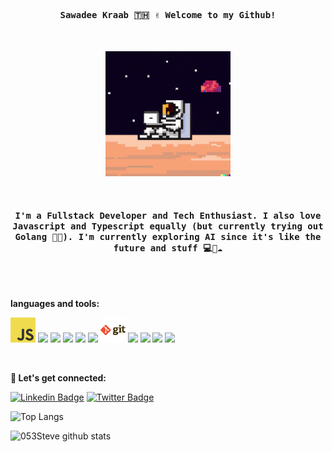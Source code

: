 
<br />

<h4 align="center"><samp> Sawadee Kraab 🇹🇭 ✌️  Welcome to my Github!</samp>
</h4>
<br/>

<p align="center">
  <img src="astro-guy.png" width="200"/>
</p>

<br/>
<h4 align="center"><samp> I'm a Fullstack Developer and Tech Enthusiast. I also love Javascript and Typescript equally (but currently trying out Golang 🤢🤮). I'm currently exploring AI since it's like the future and stuff 💻🤖☁️ </samp>
</h4>

<br />
<br />
<p align="center">
<!-- <img src="https://media.giphy.com/media/uurtMtTKqkJda4dk8Y/giphy.gif" alt="Coder GIF" width="500"> -->

</p>


**languages and tools:**  

<code><img height="40" src="https://raw.githubusercontent.com/github/explore/80688e429a7d4ef2fca1e82350fe8e3517d3494d/topics/javascript/javascript.png"></code>
<code><img height="40" src="https://user-images.githubusercontent.com/25181517/183890598-19a0ac2d-e88a-4005-a8df-1ee36782fde1.png"></code>
<code><img height="40" src="https://user-images.githubusercontent.com/25181517/183890595-779a7e64-3f43-4634-bad2-eceef4e80268.png"></code>
<code><img height="40" src="https://user-images.githubusercontent.com/25181517/183568594-85e280a7-0d7e-4d1a-9028-c8c2209e073c.png"></code>
<code><img height="40" src="https://user-images.githubusercontent.com/25181517/187955008-981340e6-b4cc-441b-80cf-7a5e94d29e7e.png"></code>
<code><img height="40" src="https://user-images.githubusercontent.com/25181517/186711335-a3729606-5a78-4496-9a36-06efcc74f800.png"></code>
<code><img height="40" src="https://raw.githubusercontent.com/github/explore/80688e429a7d4ef2fca1e82350fe8e3517d3494d/topics/git/git.png"></code>
<code><img height="40" src="https://user-images.githubusercontent.com/25181517/192149581-88194d20-1a37-4be8-8801-5dc0017ffbbe.png"></code>
<code><img height="40" src="https://user-images.githubusercontent.com/25181517/117208740-bfb78400-adf5-11eb-97bb-09072b6bedfc.png"></code>
<code><img height="40" src="https://user-images.githubusercontent.com/25181517/182884177-d48a8579-2cd0-447a-b9a6-ffc7cb02560e.png"></code>
<code><img height="40" src="https://user-images.githubusercontent.com/25181517/183896132-54262f2e-6d98-41e3-8888-e40ab5a17326.png"></code>

<br/>

**🍺 Let's get connected:**  

[![Linkedin Badge](https://img.shields.io/badge/-JirateepSuranant-blue?style=flat-square&logo=Linkedin&logoColor=white&link=https://www.linkedin.com/in/jirateepsuranant/)](https://www.linkedin.com/in/jirateepsuranant) [![Twitter Badge](https://img.shields.io/badge/-@SteveSuranant-1ca0f1?style=flat-square&labelColor=1ca0f1&logo=twitter&logoColor=white&link=https://twitter.com/steve_suranant)](https://twitter.com/steve_suranant) 



![Top Langs](https://github-readme-stats.vercel.app/api/top-langs/?username=053steve&layout=compact&theme=dark&hide_border=true&hide=MakeFile,CSS)

![053Steve github stats](https://github-readme-stats.vercel.app/api?username=053steve&show_icons=true&hide_border=true&theme=dark)




<!--
**053steve/053steve** is a ✨ _special_ ✨ repository because its `README.md` (this file) appears on your GitHub profile.

Here are some ideas to get you started:

- 🔭 I’m currently working on ...
- 🌱 I’m currently learning ...
- 👯 I’m looking to collaborate on ...
- 🤔 I’m looking for help with ...
- 💬 Ask me about ...
- 📫 How to reach me: ...
- 😄 Pronouns: ...
- ⚡ Fun fact: ...
-->
